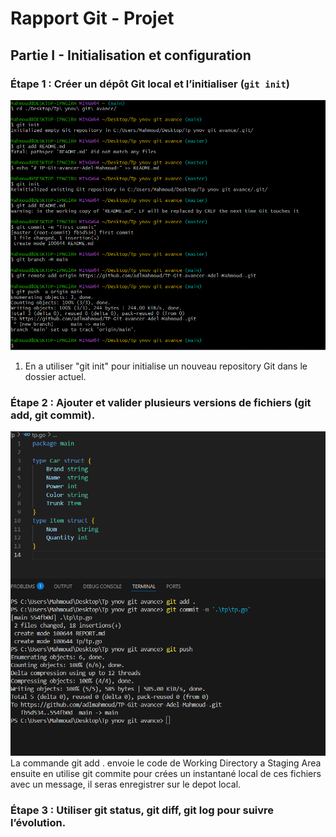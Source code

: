 # Rapport Git - Projet

## Partie I - Initialisation et configuration

### Étape 1 : Créer un dépôt Git local et l’initialiser (`git init`)
![](capture/gitbash.png)
1. En a utiliser "git init" pour initialise un nouveau repository Git dans le dossier actuel.

### Étape 2 : Ajouter et valider plusieurs versions de fichiers (git add, git commit).
![](capture/gitadd&commit.png)
  La commande git add . envoie le code de Working Directory a Staging Area ensuite en utilise git commite pour crées un instantané local de ces fichiers avec un message, il seras enregistrer sur le depot local.


### Étape 3 : Utiliser git status, git diff, git log pour suivre l’évolution.
 

